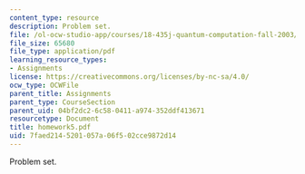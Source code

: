 ```yaml
---
content_type: resource
description: Problem set.
file: /ol-ocw-studio-app/courses/18-435j-quantum-computation-fall-2003/7faed2145201057a06f502cce9872d14_homework5.pdf
file_size: 65680
file_type: application/pdf
learning_resource_types:
- Assignments
license: https://creativecommons.org/licenses/by-nc-sa/4.0/
ocw_type: OCWFile
parent_title: Assignments
parent_type: CourseSection
parent_uid: 04bf2dc2-6c58-0411-a974-352ddf413671
resourcetype: Document
title: homework5.pdf
uid: 7faed214-5201-057a-06f5-02cce9872d14
---
```

Problem set.